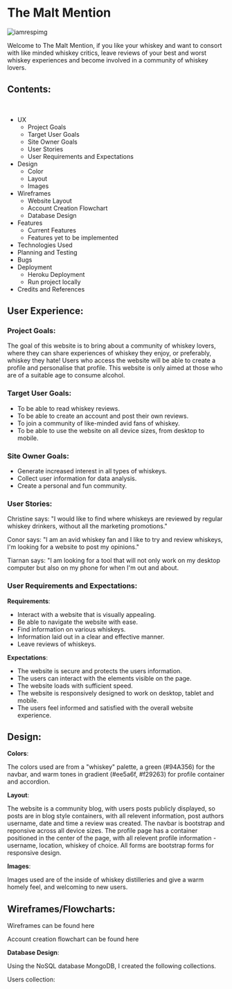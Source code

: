 # The Malt Mention

![iamrespimg](https://github.com/pbtrad/ms3-mock3/blob/master/static/images/amirespimgms3.png)

Welcome to The Malt Mention, if you like your whiskey and want to consort with like minded whiskey critics, leave reviews of your best and worst whiskey experiences and become involved in a community of whiskey lovers.


## Contents:
<br>

* UX
  * Project Goals
  * Target User Goals
  * Site Owner Goals
  * User Stories
  * User Requirements and Expectations
* Design
  * Color
  * Layout
  * Images
* Wireframes
  * Website Layout
  * Account Creation Flowchart
  * Database Design
* Features
  * Current Features
  * Features yet to be implemented
* Technologies Used
* Planning and Testing
* Bugs
* Deployment
  * Heroku Deployment
  * Run project locally
* Credits and References

## User Experience:

### Project Goals:

The goal of this website is to bring about a community of whiskey lovers, where they can share experiences of whiskey they enjoy, or preferably, whiskey they hate!  Users who access the website will be able to create a profile and personalise that profile.  This website is only aimed at those who are of a suitable age to consume alcohol.

### Target User Goals:

* To be able to read whiskey reviews.
* To be able to create an account and post their own reviews.
* To join a community of like-minded avid fans of whiskey.
* To be able to use the website on all device sizes, from desktop to mobile.

### Site Owner Goals:

* Generate increased interest in all types of whiskeys.
* Collect user information for data analysis.
* Create a personal and fun community.

### User Stories:

Christine says: "I would like to find where whiskeys are reviewed by regular whiskey drinkers, without all the marketing promotions."

Conor says: "I am an avid whiskey fan and I like to try and review whiskeys, I'm looking for a website to post my opinions."

Tiarnan says: "I am looking for a tool that will not only work on my desktop computer but also on my phone for when I'm out and about.

### User Requirements and Expectations:

**Requirements**:

* Interact with a website that is visually appealing.
* Be able to navigate the website with ease.
* Find information on various whiskeys.
* Information laid out in a clear and effective manner.
* Leave reviews of whiskeys.

**Expectations**:

* The website is secure and protects the users information.
* The users can interact with the elements visible on the page.
* The website loads with sufficient speed.
* The website is responsively designed to work on desktop, tablet and mobile.
* The users feel informed and satisfied with the overall website experience.

## Design:

**Colors**:

The colors used are from a "whiskey" palette, a green (#94A356) for the navbar, and warm tones in gradient (#ee5a6f, #f29263) for profile container and accordion.

**Layout**:

The website is a community blog, with users posts publicly displayed, so posts are in blog style containers, with all relevent information, post authors username, date and time a review was created. The navbar is bootstrap and reponsive across all device sizes.
The profile page has a container positioned in the center of the page, with all relevent profile information - username, location, whiskey of choice.
All forms are bootstrap forms for responsive design.

**Images**:

Images used are of the inside of whiskey distilleries and give a warm homely feel, and welcoming to new users.

## Wireframes/Flowcharts:

Wireframes can be found here

Account creation flowchart can be found here

**Database Design**:

Using the NoSQL database MongoDB, I created the following collections.

Users collection:

 



